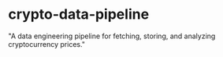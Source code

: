 # crypto-data-pipeline
"A data engineering pipeline for fetching, storing, and analyzing cryptocurrency prices."
